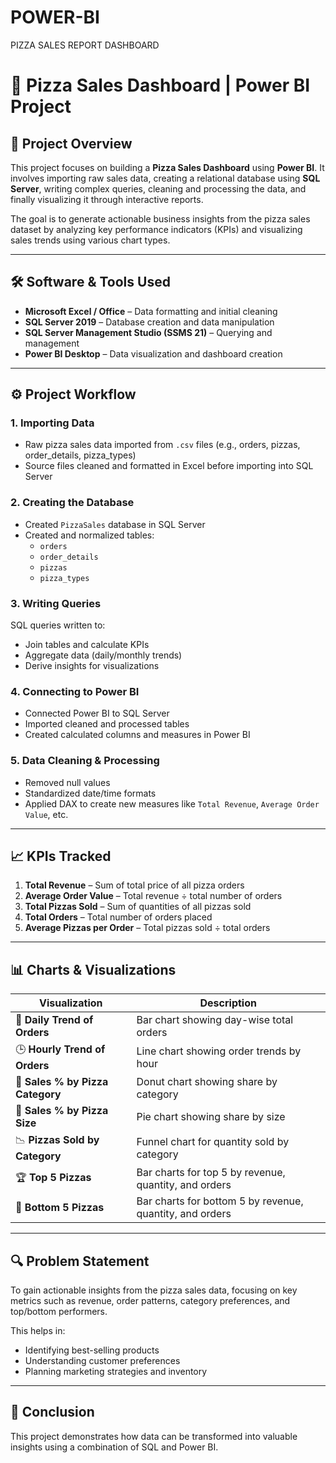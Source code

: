 # POWER-BI
PIZZA SALES REPORT DASHBOARD

# 🍕 Pizza Sales Dashboard | Power BI Project

## 📌 Project Overview

This project focuses on building a **Pizza Sales Dashboard** using **Power BI**. It involves importing raw sales data, creating a relational database using **SQL Server**, writing complex queries, cleaning and processing the data, and finally visualizing it through interactive reports.

The goal is to generate actionable business insights from the pizza sales dataset by analyzing key performance indicators (KPIs) and visualizing sales trends using various chart types.

---

## 🛠️ Software & Tools Used

- **Microsoft Excel / Office** – Data formatting and initial cleaning
- **SQL Server 2019** – Database creation and data manipulation
- **SQL Server Management Studio (SSMS 21)** – Querying and management
- **Power BI Desktop** – Data visualization and dashboard creation

---

## ⚙️ Project Workflow

### 1. Importing Data

- Raw pizza sales data imported from `.csv` files (e.g., orders, pizzas, order_details, pizza_types)
- Source files cleaned and formatted in Excel before importing into SQL Server

### 2. Creating the Database

- Created `PizzaSales` database in SQL Server
- Created and normalized tables:
  - `orders`
  - `order_details`
  - `pizzas`
  - `pizza_types`

### 3. Writing Queries

SQL queries written to:
- Join tables and calculate KPIs
- Aggregate data (daily/monthly trends)
- Derive insights for visualizations

### 4. Connecting to Power BI

- Connected Power BI to SQL Server
- Imported cleaned and processed tables
- Created calculated columns and measures in Power BI

### 5. Data Cleaning & Processing

- Removed null values
- Standardized date/time formats
- Applied DAX to create new measures like `Total Revenue`, `Average Order Value`, etc.

---

## 📈 KPIs Tracked

1. **Total Revenue** – Sum of total price of all pizza orders  
2. **Average Order Value** – Total revenue ÷ total number of orders  
3. **Total Pizzas Sold** – Sum of quantities of all pizzas sold  
4. **Total Orders** – Total number of orders placed  
5. **Average Pizzas per Order** – Total pizzas sold ÷ total orders

---

## 📊 Charts & Visualizations

| Visualization | Description |
|---------------|-------------|
| 📅 **Daily Trend of Orders** | Bar chart showing day-wise total orders |
| 🕒 **Hourly Trend of Orders** | Line chart showing order trends by hour |
| 🍕 **Sales % by Pizza Category** | Donut chart showing share by category |
| 🍕 **Sales % by Pizza Size** | Pie chart showing share by size |
| 📉 **Pizzas Sold by Category** | Funnel chart for quantity sold by category |
| 🏆 **Top 5 Pizzas** | Bar charts for top 5 by revenue, quantity, and orders |
| 🚫 **Bottom 5 Pizzas** | Bar charts for bottom 5 by revenue, quantity, and orders |

---

## 🔍 Problem Statement

To gain actionable insights from the pizza sales data, focusing on key metrics such as revenue, order patterns, category preferences, and top/bottom performers.

This helps in:

- Identifying best-selling products
- Understanding customer preferences
- Planning marketing strategies and inventory

---

## 📌 Conclusion

This project demonstrates how data can be transformed into valuable insights using a combination of SQL and Power BI.
